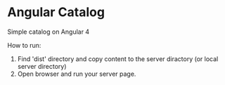 # Angular Catalog


Simple catalog on Angular 4

How to run:

1) Find 'dist' directory and copy content to the server diractory (or local server directory)
2) Open browser and run your server page.
